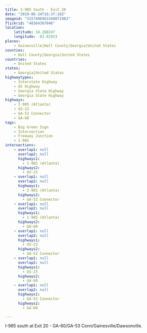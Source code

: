 ```yaml
---
title: I-985 South - Exit 20
date: "2019-06-24T16:37:10Z"
imageid: "5157406963340071983"
flickrid: "48364387846"
location:
    latitude: 34.268247
    longitude: -83.81923
places:
    - Gainesville|Hall County|Georgia|United States
counties:
    - Hall County|Georgia|United States
countries:
    - United States
states:
    - Georgia|United States
highwaytypes:
    - Interstate Highway
    - US Highway
    - Georgia State Highway
    - Georgia State Highway
highways:
    - I-985 (Atlanta)
    - US-23
    - GA-53 Connector
    - GA-60
tags:
    - Big Green Sign
    - Intersection
    - Freeway Junction
    - I-985
intersections:
    - overlap1: null
      overlap2: null
      highways1:
        - I-985 (Atlanta)
      highways2:
        - US-23
    - overlap1: null
      overlap2: null
      highways1:
        - I-985 (Atlanta)
      highways2:
        - GA-53 Connector
    - overlap1: null
      overlap2: null
      highways1:
        - I-985 (Atlanta)
      highways2:
        - GA-60
    - overlap1: null
      overlap2: null
      highways1:
        - US-23
      highways2:
        - GA-53 Connector
    - overlap1: null
      overlap2: null
      highways1:
        - US-23
      highways2:
        - GA-60
    - overlap1: null
      overlap2: null
      highways1:
        - GA-53 Connector
      highways2:
        - GA-60

---
```

I-985 south at Exit 20 - GA-60/GA-53 Conn/Gainesville/Dawsonville.